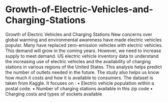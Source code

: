 # Growth-of-Electric-Vehicles-and-Charging-Stations
Growth of Electric Vehicles and Charging Stations New concerns over global warming and environmental awareness have made electric vehicles popular. Many have replaced zero-emission vehicles with electric vehicles. This demand will grow in the coming years. However, we need to increase supply to meet demand. US electric vehicle inventory data to understand the increasing use of electric vehicles and the availability of charging stations in various regions of the United States. This analysis helps predict the number of outlets needed in the future. The study also helps us know how much it costs and how it is available to consumers. The dataset is taken from Kaggle. It focuses on : • Electric vehicle population within a postal code. • Number of charging stations available in this zip code • Charging costs and types of sockets available
